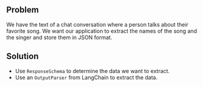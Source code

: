 ## Problem

We have the text of a chat conversation where a person talks about their favorite song. 
We want our application to extract the names of the song and the singer and store them in JSON format.

## Solution

- Use `ResponseSchema` to determine the data we want to extract.
- Use an `OutputParser` from LangChain to extract the data.
